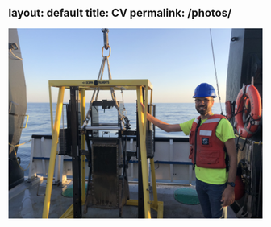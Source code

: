 layout: default
title: CV
permalink: /photos/
---
<div class="flex-container">
  <img class="img-circle-avatar" src="/images/Evan_box_core.jpg">